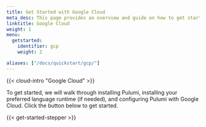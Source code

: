 ```yaml
---
title: Get Started with Google Cloud
meta_desc: This page provides an overview and guide on how to get started with Google Cloud.
linktitle: Google Cloud
weight: 1
menu:
  getstarted:
    identifier: gcp
    weight: 2

aliases: ["/docs/quickstart/gcp/"]
---
```


{{< cloud-intro "Google Cloud" >}}

To get started, we will walk through installing Pulumi, installing your preferred language runtime (if needed), and configuring Pulumi with Google Cloud. Click the button below to get started.

{{< get-started-stepper >}}
